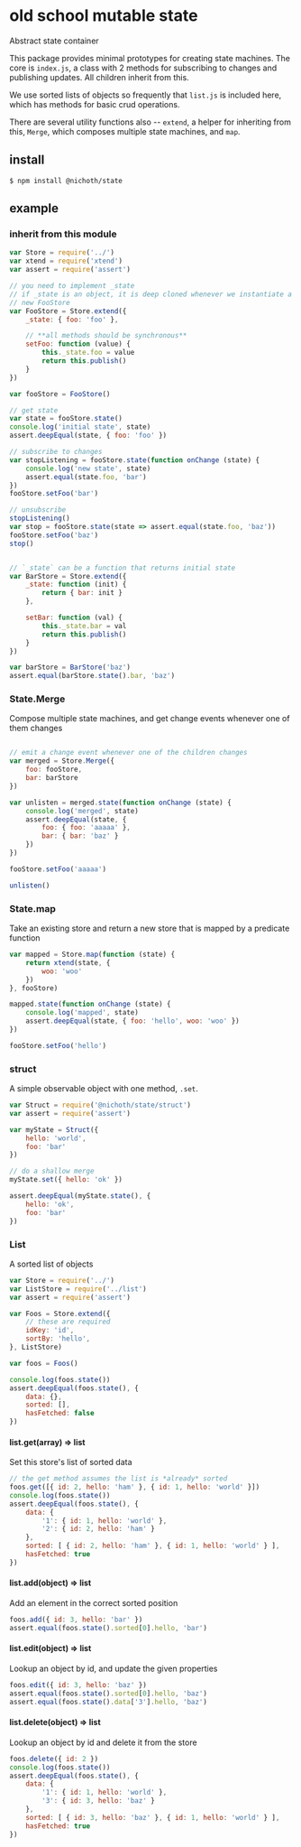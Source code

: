 # old school mutable state

Abstract state container

This package provides minimal prototypes for creating state machines. The core is `index.js`, a class with 2 methods for subscribing to changes and publishing updates. All children inherit from this.

We use sorted lists of objects so frequently that `list.js` is included here, which has methods for basic crud operations.

There are several utility functions also -- `extend`, a helper for inheriting from this, `Merge`, which composes multiple state machines, and `map`.

## install 

    $ npm install @nichoth/state


## example

### inherit from this module

```js
var Store = require('../')
var xtend = require('xtend')
var assert = require('assert')

// you need to implement _state
// if _state is an object, it is deep cloned whenever we instantiate a
// new FooStore
var FooStore = Store.extend({
    _state: { foo: 'foo' },

    // **all methods should be synchronous**
    setFoo: function (value) {
        this._state.foo = value
        return this.publish()
    }
})

var fooStore = FooStore()

// get state
var state = fooStore.state()
console.log('initial state', state)
assert.deepEqual(state, { foo: 'foo' })

// subscribe to changes
var stopListening = fooStore.state(function onChange (state) {
    console.log('new state', state)
    assert.equal(state.foo, 'bar')
})
fooStore.setFoo('bar')

// unsubscribe
stopListening()
var stop = fooStore.state(state => assert.equal(state.foo, 'baz'))
fooStore.setFoo('baz')
stop()


// `_state` can be a function that returns initial state
var BarStore = Store.extend({
    _state: function (init) {
        return { bar: init }
    },

    setBar: function (val) {
        this._state.bar = val
        return this.publish()
    }
})

var barStore = BarStore('baz')
assert.equal(barStore.state().bar, 'baz')
```

### State.Merge

Compose multiple state machines, and get change events whenever one of
them changes

```js

// emit a change event whenever one of the children changes
var merged = Store.Merge({
    foo: fooStore,
    bar: barStore
})

var unlisten = merged.state(function onChange (state) {
    console.log('merged', state)
    assert.deepEqual(state, {
        foo: { foo: 'aaaaa' },
        bar: { bar: 'baz' }
    })
})

fooStore.setFoo('aaaaa')

unlisten()
```

### State.map

Take an existing store and return a new store that is mapped
by a predicate function

```js
var mapped = Store.map(function (state) {
    return xtend(state, {
        woo: 'woo'
    })
}, fooStore)

mapped.state(function onChange (state) {
    console.log('mapped', state)
    assert.deepEqual(state, { foo: 'hello', woo: 'woo' })
})

fooStore.setFoo('hello')
```

### struct
A simple observable object with one method, `.set`.

```js
var Struct = require('@nichoth/state/struct')
var assert = require('assert')

var myState = Struct({
    hello: 'world',
    foo: 'bar'
})

// do a shallow merge
myState.set({ hello: 'ok' })

assert.deepEqual(myState.state(), {
    hello: 'ok',
    foo: 'bar'
})
```

### List
A sorted list of objects

```js
var Store = require('../')
var ListStore = require('../list')
var assert = require('assert')

var Foos = Store.extend({
    // these are required
    idKey: 'id',
    sortBy: 'hello',
}, ListStore)

var foos = Foos()

console.log(foos.state())
assert.deepEqual(foos.state(), {
    data: {},
    sorted: [],
    hasFetched: false
})
```

#### list.get(array) => list

Set this store's list of sorted data
```js
// the get method assumes the list is *already* sorted
foos.get([{ id: 2, hello: 'ham' }, { id: 1, hello: 'world' }])
console.log(foos.state())
assert.deepEqual(foos.state(), {
    data: {
        '1': { id: 1, hello: 'world' },
        '2': { id: 2, hello: 'ham' }
    },
    sorted: [ { id: 2, hello: 'ham' }, { id: 1, hello: 'world' } ],
    hasFetched: true
})
```

#### list.add(object) => list

Add an element in the correct sorted position
```js
foos.add({ id: 3, hello: 'bar' })
assert.equal(foos.state().sorted[0].hello, 'bar')
```

#### list.edit(object) => list

Lookup an object by id, and update the given properties
```js
foos.edit({ id: 3, hello: 'baz' })
assert.equal(foos.state().sorted[0].hello, 'baz')
assert.equal(foos.state().data['3'].hello, 'baz')
```

#### list.delete(object) => list

Lookup an object by id and delete it from the store
```js
foos.delete({ id: 2 })
console.log(foos.state())
assert.deepEqual(foos.state(), {
    data: {
        '1': { id: 1, hello: 'world' },
        '3': { id: 3, hello: 'baz' }
    },
    sorted: [ { id: 3, hello: 'baz' }, { id: 1, hello: 'world' } ],
    hasFetched: true
})
```

